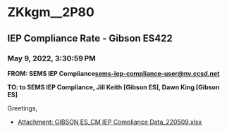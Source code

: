 # ZKkgm__2P80
## IEP Compliance Rate - Gibson ES422
### May 9, 2022, 3:30:59 PM
**FROM: SEMS IEP Compliance<sems-iep-compliance-user@nv.ccsd.net>**

**TO: to SEMS IEP Compliance, Jill Keith [Gibson ES], Dawn King [Gibson ES]**


Greetings,  





* [Attachment: GIBSON ES_CM IEP Compliance Data_220509.xlsx](ZKkgm__2P80-attachment-1.xlsx)

